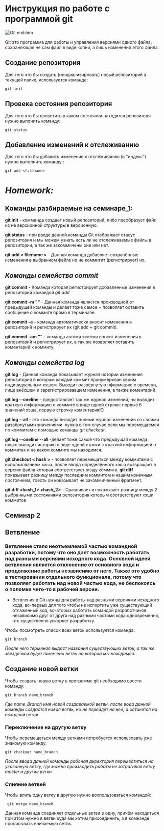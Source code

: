 # Инструкция по работе с программой git

![Git emblem](GIT.jpg)

Git это программа для работы и управления версиями одного файла, сохраняющая не сам файл в виде копии, а лишь изменения этого файла.  

## Создание репозитория

Для того что бы создать (инициализировать) новый репозиторий в текущей папке, используется команда:

    git init

## Провека состояния репозитория 

Для того что бы проветить в каком состоянии находится репозиторя нужно выпонить команду:

    git status
    
## Добавление изменений к отслеживанию
Для того что бы добавить изменение к отслеживанию (в "индекс") нужно выполнить команду :

    git add <filename>

# ***Homework:***
## Команды разбираемые на семинаре_1:
**git init** - комманда создаёт новый репозиторий, либо преобразует файл из не версионной структуры в версионную.
 
 **git status** - при вводе данной команды Git отображает стасус репозитория и мы можем узнать есть ли не отслеживаемые файлы в репозитории, а так же закоммичены они или нет.

**git add < filename >** - Данная команда добавляет сохранённые изменения в выбранном файле но не коммитит (регистрирует) их.

## *Команды семейства commit*

**git commit** - Команда которая регистрирует добавленные изменения в репозиторий командой *git add* 

**git commit -m ""** - Данная команда является производной от предыдущей команды и делает тоже самое + позволяет оставить сообщение о коммите прямо в терминале.

**git commit -a** - команда автоматически вносит изменения в репозиторий и регистрирует их (git add + git commit).

**git commit -am ""** - команда автоматически вносит изменения в репозиторий и регистрирует их, а так же позволяет оставить коментарий к коммиту.
## *Команды семейства log*
**git log** - Данная команда показывает журнал истории изменения репозитория в котором каждый коммит пронумерован своим индивидуальным хэшем. Выводит развёрнутую нформацию о времени, лице внёсшем и зарегистрировавшем изменения, а также коментарий.

**git log --oneline** - предоставляет так же журнал измнений, но выводит краткую информацию о коммите в виде одной строки: первые 6 значений хэша, первую строчку коментарияЮ

**git log --all** - это команда выводит полный журнал изменений со своими развёрнутыми значениями. нужна в том случае если мы перемещаемся по коммитам с помощью команды *git checkout*.

**git log --oneline --all** -делает тоже самое что предыдущая команда олько выводит историю в виде одной строки с краткой информацией о коммитах и на каком коммите мы находимся.

**git checkout < hash >** - позволяет перемещаться между коммитами с использованием хэша. после ввода определённого хэша возвращает в версию файла которая соответствует жэщу коммита.
**git diff** - показывает разницу между последним коммитом и нашим конечным состоянием, тоесть он коказывает не закоммиченный фрагмент.

**git diff <hash_1> <hash_2>** - Сравнивает и показывает разницу между 2 выбранными состояниями репозитория которым соответствуют хэши коммитов

## Семинар 2

## Ветвление

 ### Ветвление стало неотъемлемой частью командной разработки, потому что оно дает возможность работать над разными версиями исходного кода. Основной идеей ветвления является отклонение от основного кода и продолжение работы независимо от него. Также это удобно в тестировании отдельного функционала, потому что позволяет работать над новой частью кода, не беспокоясь о поломке чего-то в рабочей версии. 

* Ветвления в Git нужны для работы над разными версиями исходного кода, во-первых для того чтобы не испортить уже существующий отлаженный код, во-вторых работать командой разработчиков независимо друг от друга над разными частями кода одновременно, что существенно ускоряет разработку.

Чтобы посмотреть список всех веток используется команда:

    git branch
*После чего терминал выдаст названия существующих веток, а так же звёздочкой будет помечена ветвь на которой мы находимся.*

## Создание новой ветки

Чтобы создать новую ветку в программе git необходимо ввести команду:

    git branch name_branch
 *Где name_Branch имя новой создаваемой ветви. после вода данной команды создастся новая ветвь, но не перейдёт на неё, а останется на исходной ветви*   

### Переключение на другую ветку

Чтобы перемещаться между ветками потребуется использовать уже знакомую команду:

    git checkout name_branch
*После ввода данной команды рабочая директория переместиться на указанную ветку, где можно производить работы не затрагивая ветку master и другие ветки* 

### Слияние ветвей
Чтобы влить одну ветку в другую нужно воспользоваться командой:

     git merge name_branch
Данная команда соединяет отдельные ветви в одну, причём находиться при этом нужно в ветви куда мы хотим присоединить, а в комнанде прописывать вливаемую ветвь.